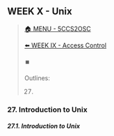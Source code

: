 ## WEEK X - Unix

>[🏠 MENU - 5CCS2OSC](year2/5ccs2osc.md)
>
>[⬅️ WEEK IX - Access Control](year2/5ccs2osc/w9.md)
>
>⏹️
>
>Outlines:
>
>27. 

### 27. Introduction to Unix 

##### 27.1. Introduction to Unix




